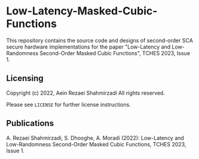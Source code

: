 # Low-Latency-Masked-Cubic-Functions

This repository contains the source code and designs of second-order SCA secure hardware implementations
for the paper "Low-Latency and Low-Randomness Second-Order Masked Cubic Functions", TCHES 2023, Issue 1.

## Licensing
Copyright (c) 2022, Aein Rezaei Shahmirzadi
All rights reserved.

Please see `LICENSE` for further license instructions.

## Publications
A. Rezaei Shahmirzadi, S. Dhooghe, A. Moradi (2022): Low-Latency and Low-Randomness Second-Order Masked Cubic Functions, TCHES 2023, Issue 1.
